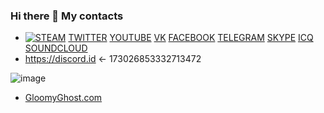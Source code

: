 ### Hi there 👋 My contacts

- [![STEAM](https://icons.iconarchive.com/icons/froyoshark/enkel/48/Steam-icon.png)](https://steamcommunity.com/id/aselockd)
[TWITTER](https://twitter.com/aselockd)
[YOUTUBE](https://youtube.com/channel/UCby1U7eVfQOccOYRU6kr1BQ)
[VK](https://vk.com/aselockd)
[FACEBOOK](https://facebook.com/aselockd)
[TELEGRAM](https://t.me/aselockd)
[SKYPE](https://join.skype.com/invite/CncYs5bSiwGX)
[ICQ](https://icq.im/aselockd)
[SOUNDCLOUD](https://soundcloud.com/aselock-1)
- https://discord.id <- 173026853332713472


![image](https://avatars.mds.yandex.net/get-ott/1652588/2a00000172747ec04f0a11d823c7b1ca7e69/1344x756)

- [GloomyGhost.com](http://gloomyghost.com/)

<!--
**vega0/vega0** is a ✨ _special_ ✨ repository because its `README.md` (this file) appears on your GitHub profile.

Here are some ideas to get you started:

- 🔭 I’m currently working on ...
- 🌱 I’m currently learning ...
- 👯 I’m looking to collaborate on ...
- 🤔 I’m looking for help with ...
- 💬 Ask me about ...
- 📫 How to reach me: ...
- 😄 Pronouns: ...
- ⚡ Fun fact:
-->

